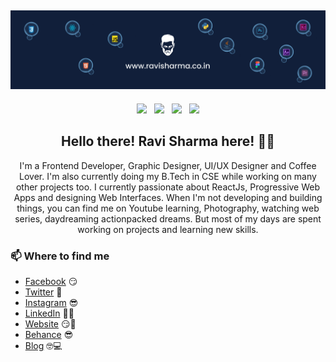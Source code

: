 ## [![Ravi Sharma's header](https://github.com/ravigithub19/ravigithub19/blob/main/img/Desktop%20-%201%20(11).png)](https://ravisharma.co.in)

<p align='center'>
<a href="https://dev.to/stephenajulu"><img height="30" src="https://github.com/stephenajulu/WaylonWalker/blob/main/icon/dev.png?raw=true"></a>&nbsp;&nbsp;
<a href="https://twitter.com/RaviSha19828890"><img height="30" src="https://github.com/ravisharmagithub19/blob/main/icon/twitter.png?raw=true"></a>&nbsp;&nbsp;
<a href="https://instagram.com/stephenajulu"><img height="30" src="https://github.com/stephenajulu/WaylonWalker/blob/main/icon/instagram.jpg?raw=true"></a>&nbsp;&nbsp;
<a href="https://www.linkedin.com/in/stephenajulu/"><img height="30" src="https://github.com/stephenajulu/WaylonWalker/blob/main/icon/linkedin.png?raw=true"></a>
</p>

<h2 align="center">Hello there! Ravi Sharma here! 👋🤓</h2>
<p align="center">I'm a Frontend Developer, Graphic Designer, UI/UX Designer and Coffee Lover.
I'm also currently doing my B.Tech in CSE while working on many other projects too.
I currently passionate about ReactJs, Progressive Web Apps and designing Web Interfaces.
When I'm not developing and building things, you can find me on Youtube learning, Photography, watching web series, daydreaming actionpacked dreams. But most of my days are spent working on projects and learning new skills.</p>

### 📫 Where to find me
- [Facebook](http://facebook.com/profile.php?id=100005406161244) 😏
- [Twitter](https://twitter.com/RaviSha19828890) 🐤
- [Instagram](http://instagram.com/_imravisharma) 😎
- [LinkedIn](https://linkedin.com/in/ravisharma18) 👨💼
- [Website](https://ravisharma.co.in) 😏🔗
- [Behance](https://www.behance.net/ravikumar93) 😎 
- [Blog](https://raviphotogravi.blogspot.com/) 🤓💻
